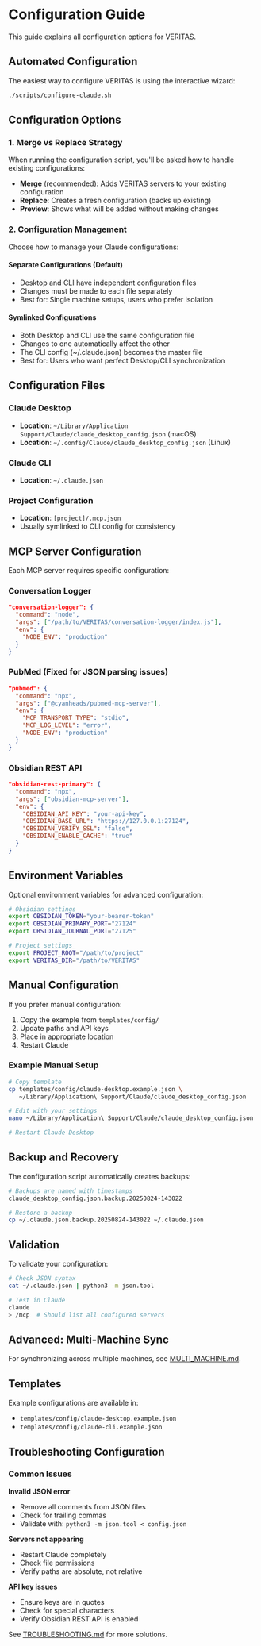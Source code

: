 # Configuration Guide

This guide explains all configuration options for VERITAS.

## Automated Configuration

The easiest way to configure VERITAS is using the interactive wizard:

```bash
./scripts/configure-claude.sh
```

## Configuration Options

### 1. Merge vs Replace Strategy

When running the configuration script, you'll be asked how to handle existing configurations:

- **Merge** (recommended): Adds VERITAS servers to your existing configuration
- **Replace**: Creates a fresh configuration (backs up existing)
- **Preview**: Shows what will be added without making changes

### 2. Configuration Management

Choose how to manage your Claude configurations:

#### Separate Configurations (Default)
- Desktop and CLI have independent configuration files
- Changes must be made to each file separately
- Best for: Single machine setups, users who prefer isolation

#### Symlinked Configurations
- Both Desktop and CLI use the same configuration file
- Changes to one automatically affect the other
- The CLI config (~/.claude.json) becomes the master file
- Best for: Users who want perfect Desktop/CLI synchronization

## Configuration Files

### Claude Desktop
- **Location**: `~/Library/Application Support/Claude/claude_desktop_config.json` (macOS)
- **Location**: `~/.config/Claude/claude_desktop_config.json` (Linux)

### Claude CLI
- **Location**: `~/.claude.json`

### Project Configuration
- **Location**: `[project]/.mcp.json`
- Usually symlinked to CLI config for consistency

## MCP Server Configuration

Each MCP server requires specific configuration:

### Conversation Logger
```json
"conversation-logger": {
  "command": "node",
  "args": ["/path/to/VERITAS/conversation-logger/index.js"],
  "env": {
    "NODE_ENV": "production"
  }
}
```

### PubMed (Fixed for JSON parsing issues)
```json
"pubmed": {
  "command": "npx",
  "args": ["@cyanheads/pubmed-mcp-server"],
  "env": {
    "MCP_TRANSPORT_TYPE": "stdio",
    "MCP_LOG_LEVEL": "error",
    "NODE_ENV": "production"
  }
}
```

### Obsidian REST API
```json
"obsidian-rest-primary": {
  "command": "npx",
  "args": ["obsidian-mcp-server"],
  "env": {
    "OBSIDIAN_API_KEY": "your-api-key",
    "OBSIDIAN_BASE_URL": "https://127.0.0.1:27124",
    "OBSIDIAN_VERIFY_SSL": "false",
    "OBSIDIAN_ENABLE_CACHE": "true"
  }
}
```

## Environment Variables

Optional environment variables for advanced configuration:

```bash
# Obsidian settings
export OBSIDIAN_TOKEN="your-bearer-token"
export OBSIDIAN_PRIMARY_PORT="27124"
export OBSIDIAN_JOURNAL_PORT="27125"

# Project settings
export PROJECT_ROOT="/path/to/project"
export VERITAS_DIR="/path/to/VERITAS"
```

## Manual Configuration

If you prefer manual configuration:

1. Copy the example from `templates/config/`
2. Update paths and API keys
3. Place in appropriate location
4. Restart Claude

### Example Manual Setup

```bash
# Copy template
cp templates/config/claude-desktop.example.json \
   ~/Library/Application\ Support/Claude/claude_desktop_config.json

# Edit with your settings
nano ~/Library/Application\ Support/Claude/claude_desktop_config.json

# Restart Claude Desktop
```

## Backup and Recovery

The configuration script automatically creates backups:

```bash
# Backups are named with timestamps
claude_desktop_config.json.backup.20250824-143022

# Restore a backup
cp ~/.claude.json.backup.20250824-143022 ~/.claude.json
```

## Validation

To validate your configuration:

```bash
# Check JSON syntax
cat ~/.claude.json | python3 -m json.tool

# Test in Claude
claude
> /mcp  # Should list all configured servers
```

## Advanced: Multi-Machine Sync

For synchronizing across multiple machines, see [MULTI_MACHINE.md](MULTI_MACHINE.md).

## Templates

Example configurations are available in:
- `templates/config/claude-desktop.example.json`
- `templates/config/claude-cli.example.json`

## Troubleshooting Configuration

### Common Issues

**Invalid JSON error**
- Remove all comments from JSON files
- Check for trailing commas
- Validate with: `python3 -m json.tool < config.json`

**Servers not appearing**
- Restart Claude completely
- Check file permissions
- Verify paths are absolute, not relative

**API key issues**
- Ensure keys are in quotes
- Check for special characters
- Verify Obsidian REST API is enabled

See [TROUBLESHOOTING.md](TROUBLESHOOTING.md) for more solutions.